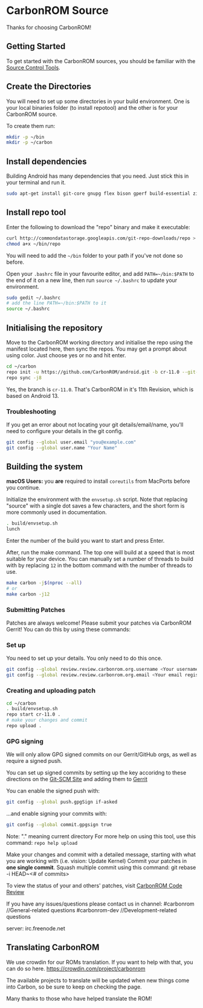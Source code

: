 # CarbonROM Source

Thanks for choosing CarbonROM!

## Getting Started

To get started with the CarbonROM sources, you should be familiar with the [Source Control Tools](https://source.android.com/setup/develop).

## Create the Directories

You will need to set up some directories in your build environment. One is your local binaries folder (to install repotool) and the other is for your CarbonROM source.

To create them run:

```sh
mkdir -p ~/bin
mkdir -p ~/carbon
```

## Install dependencies

Building Android has many dependencies that you need. Just stick this in your terminal and run it.

```sh
sudo apt-get install git-core gnupg flex bison gperf build-essential zip curl zlib1g-dev gcc-multilib g++-multilib libc6-dev-i386 lib32ncurses5-dev x11proto-core-dev libx11-dev lib32z-dev libgl1-mesa-dev libxml2-utils xsltproc unzip python
```

## Install repo tool

Enter the following to download the "repo" binary and make it executable:

```sh
curl http://commondatastorage.googleapis.com/git-repo-downloads/repo > ~/bin/repo
chmod a+x ~/bin/repo
```

You will need to add the `~/bin` folder to your path if you've not done so before.

Open your `.bashrc` file in your favourite editor, and add `PATH=~/bin:$PATH` to the end of it on a new line, then run `source ~/.bashrc` to update your environment.

```sh
sudo gedit ~/.bashrc
# add the line PATH=~/bin:$PATH to it
source ~/.bashrc
```

## Initialising the repository

Move to the CarbonROM working directory and initialise the repo using the manifest located here, then sync the repos. You may get a prompt about using color. Just choose yes or no and hit enter.

```sh
cd ~/carbon
repo init -u https://github.com/CarbonROM/android.git -b cr-11.0 --git-lfs
repo sync -j8
```

Yes, the branch is `cr-11.0`. That's CarbonROM in it's 11th Revision, which is based on Android 13.

### Troubleshooting

If you get an error about not locating your git details/email/name, you'll need to configure your details in the git config.

```sh
git config --global user.email "you@example.com"
git config --global user.name "Your Name"
```

<!--  -f is default behaviour in new repotool
*PLEASE NOTE THAT YOU MUST USE THE -f flag when repo syncing/initializing if you want to sync with our default -j8 setup as android.googlesource seems to like to reject your requests if you set your -jflag too high.
if you wish to avoid this issue run it repo sync -j1 otherwise -f (force) is recommended so it will resync the repos it gets error codes on. Thank you and have a nice day.*-->


## Building the system

**macOS Users:** you **are** required to install `coreutils` from MacPorts before you continue.

Initialize the environment with the `envsetup.sh` script. Note that replacing "source" with a single dot saves a few characters, and the short form is more commonly used in documentation.

```sh
. build/envsetup.sh
lunch
```

Enter the number of the build you want to start and press Enter.

After, run the make command. The top one will build at a speed that is most suitable for your device. You can manually set a number of threads to build with by replacing `12` in the bottom command with the number of threads to use.

```sh
make carbon -j$(nproc --all)
# or
make carbon -j12
```

### Submitting Patches

Patches are always welcome!  Please submit your patches via CarbonROM Gerrit!
You can do this by using these commands:

### Set up

You need to set up your details. You only need to do this once.

```sh
git config --global review.review.carbonrom.org.username <Your username registered at CarbonROM gerrit>
git config --global review.review.carbonrom.org.email <Your email registered at CarbonROM gerrit>
```

### Creating and uploading patch

```sh
cd ~/carbon
. build/envsetup.sh
repo start cr-11.0 .
# make your changes and commit
repo upload .
```

### GPG signing

We will only allow GPG signed commits on our Gerrit/GitHub orgs, as well as require a signed push.

You can set up signed commits by setting up the key accoridng to these directions on the [Git-SCM Site](https://git-scm.com/book/en/v2/Git-Tools-Signing-Your-Work) and adding them to [Gerrit](http://review.carbonrom.org/#/settings/gpg-keys)

You can enable the signed push with:

```sh
git config --global push.gpgSign if-asked
```


...and enable signing your commits with:

```sh
git config --global commit.gpgsign true
```

Note: "." meaning current directory
For more help on using this tool, use this command: `repo help upload`

Make your changes and commit with a detailed message, starting with what you are working with (i.e. vision: Update Kernel)
Commit your patches in **one single commit**. Squash multiple commit using this command: git rebase -i HEAD~<# of commits>

To view the status of your and others' patches, visit [CarbonROM Code Review](http://review.carbonrom.org/)

If you have any issues/questions please contact us in channel:
 #carbonrom       //General-related questions
 #carbonrom-dev   //Development-related questions

 server: irc.freenode.net

## Translating CarbonROM

We use crowdin for our ROMs translation. If you want to help with that, you can do so here.
https://crowdin.com/project/carbonrom

The available projects to translate will be updated when new things come into Carbon, so be sure to keep on checking the page.

Many thanks to those who have helped translate the ROM!
